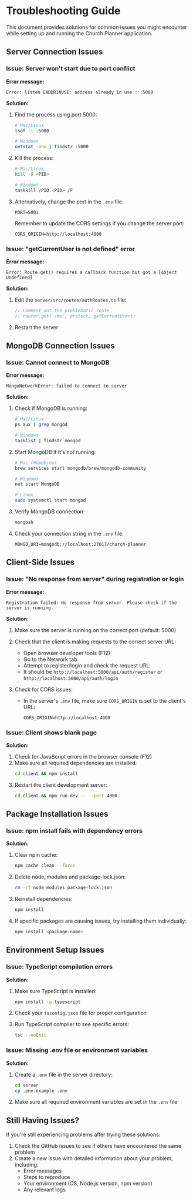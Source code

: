 # Troubleshooting Guide

This document provides solutions for common issues you might encounter while setting up and running the Church Planner application.

## Server Connection Issues

### Issue: Server won't start due to port conflict

**Error message:**
```
Error: listen EADDRINUSE: address already in use :::5000
```

**Solution:**

1. Find the process using port 5000:
   ```bash
   # Mac/Linux
   lsof -i :5000
   
   # Windows
   netstat -ano | findstr :5000
   ```

2. Kill the process:
   ```bash
   # Mac/Linux
   kill -9 <PID>
   
   # Windows
   taskkill /PID <PID> /F
   ```

3. Alternatively, change the port in the `.env` file:
   ```
   PORT=5001
   ```
   
   Remember to update the CORS settings if you change the server port:
   ```
   CORS_ORIGIN=http://localhost:4000
   ```

### Issue: "getCurrentUser is not defined" error

**Error message:**
```
Error: Route.get() requires a callback function but got a [object Undefined]
```

**Solution:**

1. Edit the `server/src/routes/authRoutes.ts` file:
   ```typescript
   // Comment out the problematic route
   // router.get('/me', protect, getCurrentUser);
   ```

2. Restart the server

## MongoDB Connection Issues

### Issue: Cannot connect to MongoDB

**Error message:**
```
MongoNetworkError: failed to connect to server
```

**Solution:**

1. Check if MongoDB is running:
   ```bash
   # Mac/Linux
   ps aux | grep mongod
   
   # Windows
   tasklist | findstr mongod
   ```

2. Start MongoDB if it's not running:
   ```bash
   # Mac (Homebrew)
   brew services start mongodb/brew/mongodb-community
   
   # Windows
   net start MongoDB
   
   # Linux
   sudo systemctl start mongod
   ```

3. Verify MongoDB connection:
   ```bash
   mongosh
   ```

4. Check your connection string in the `.env` file:
   ```
   MONGO_URI=mongodb://localhost:27017/church-planner
   ```

## Client-Side Issues

### Issue: "No response from server" during registration or login

**Error message:**
```
Registration failed: No response from server. Please check if the server is running.
```

**Solution:**

1. Make sure the server is running on the correct port (default: 5000)
2. Check that the client is making requests to the correct server URL:
   - Open browser developer tools (F12)
   - Go to the Network tab
   - Attempt to register/login and check the request URL
   - It should be `http://localhost:5000/api/auth/register` or `http://localhost:5000/api/auth/login`

3. Check for CORS issues:
   - In the server's `.env` file, make sure `CORS_ORIGIN` is set to the client's URL:
     ```
     CORS_ORIGIN=http://localhost:4000
     ```

### Issue: Client shows blank page

**Solution:**

1. Check for JavaScript errors in the browser console (F12)
2. Make sure all required dependencies are installed:
   ```bash
   cd client && npm install
   ```
3. Restart the client development server:
   ```bash
   cd client && npm run dev -- --port 4000
   ```

## Package Installation Issues

### Issue: npm install fails with dependency errors

**Solution:**

1. Clear npm cache:
   ```bash
   npm cache clean --force
   ```

2. Delete node_modules and package-lock.json:
   ```bash
   rm -rf node_modules package-lock.json
   ```

3. Reinstall dependencies:
   ```bash
   npm install
   ```

4. If specific packages are causing issues, try installing them individually:
   ```bash
   npm install <package-name>
   ```

## Environment Setup Issues

### Issue: TypeScript compilation errors

**Solution:**

1. Make sure TypeScript is installed:
   ```bash
   npm install -g typescript
   ```

2. Check your `tsconfig.json` file for proper configuration
3. Run TypeScript compiler to see specific errors:
   ```bash
   tsc --noEmit
   ```

### Issue: Missing .env file or environment variables

**Solution:**

1. Create a `.env` file in the server directory:
   ```bash
   cd server
   cp .env.example .env
   ```

2. Make sure all required environment variables are set in the `.env` file

## Still Having Issues?

If you're still experiencing problems after trying these solutions:

1. Check the GitHub issues to see if others have encountered the same problem
2. Create a new issue with detailed information about your problem, including:
   - Error messages
   - Steps to reproduce
   - Your environment (OS, Node.js version, npm version)
   - Any relevant logs 